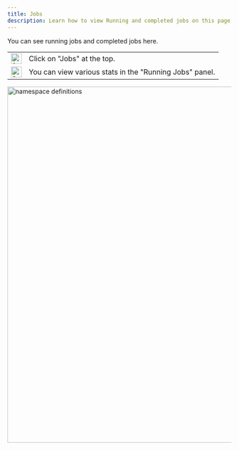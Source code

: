 ```yaml
---
title: Jobs
description: Learn how to view Running and completed jobs on this page.
---
```

You can see running jobs and completed jobs here.
<table border="0">
	<tr>
		<td>
			<img src="/docs/amc/assets/images/1.png" alt="1" width="24">
		</td>
		<td>
			Click on "Jobs" at the top.
		</td>
	</tr>
	<tr>
		<td>
			<img src="/docs/amc/assets/images/2.png" alt="2" width="24"> 
		</td>
		<td>
			You can view various stats in the "Running Jobs" panel.
		</td>
	</tr>
</table>
<img src="/docs/amc/assets/images/c04_jobs.png" alt="namespace definitions" width="800">




